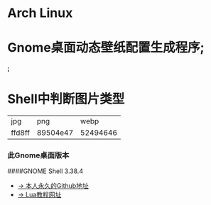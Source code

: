 # Arch Linux 
# Gnome桌面动态壁纸配置生成程序;

#### ;  
# Shell中判断图片类型
|        |             |            |
|--------|-------------|------------|
|jpg|png|webp|
|ffd8ff|89504e47|52494646|





### 此Gnome桌面版本
####GNOME Shell 3.38.4
- [→ 本人永久的Github地址](https://github.com/wo2ni)
- [→ Lua教程网址](http://www.runoob.com/lua/)
